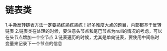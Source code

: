 # 链表类
1.手撕反转链表方法一定要熟练熟练熟练！好多难度大点的题目，内部都基于反转链表
2.链表类在处理的时候，要注意头节点和尾巴节点为null的情况的考虑，可以在头节点增加一个空节点
3.链表遍历的时候，尤其是单向链表，要使用中间临时变量来记录下一个节点的信息